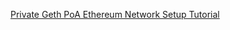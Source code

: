 [Private Geth PoA Ethereum Network Setup Tutorial](https://www.youtube.com/playlist?list=PLkM0MH7Grb25poKEiId5pEQg-OzLQRNM4)
